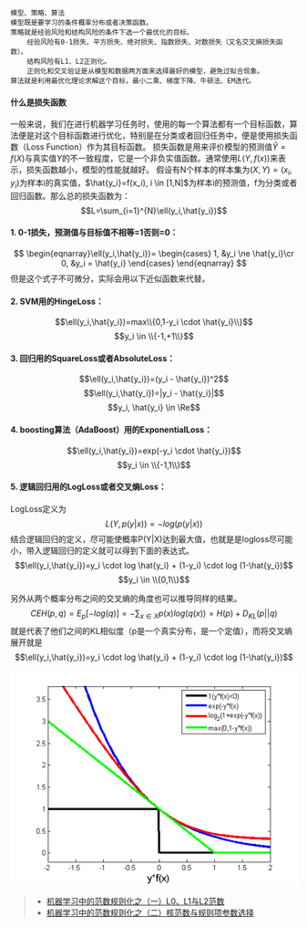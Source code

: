 <script type="text/x-mathjax-config">
  MathJax.Hub.Config({
    extensions: ["tex2jax.js"],
    jax: ["input/TeX", "output/HTML-CSS"],
    tex2jax: {
      inlineMath: [ ['$','$'], ["\\(","\\)"] ],
      displayMath: [ ['$$','$$'], ["\\[","\\]"] ],
      processEscapes: true
    },
    "HTML-CSS": { availableFonts: ["TeX"] }
  });
</script>
<script type="text/javascript" src="http://cdn.mathjax.org/mathjax/latest/MathJax.js?config=default"></script>

    模型、策略、算法
    模型既是要学习的条件概率分布或者决策函数。
    策略就是经验风险和结构风险的条件下选一个最优化的目标。
        经验风险有0-1损失、平方损失、绝对损失、指数损失、对数损失（又名交叉熵损失函数）。
        结构风险有L1、L2正则化。
        正则化和交叉验证是从模型和数据两方面来选择最好的模型，避免过拟合现象。
    算法就是利用最优化理论求解这个目标，最小二乘、梯度下降、牛顿法、EM迭代。


#### 什么是损失函数
一般来说，我们在进行机器学习任务时，使用的每一个算法都有一个目标函数，算法便是对这个目标函数进行优化，特别是在分类或者回归任务中，便是使用损失函数（Loss Function）作为其目标函数。
损失函数是用来评价模型的预测值$\hat{Y}=f(X)$与真实值$Y$的不一致程度，它是一个非负实值函数。通常使用$L(Y,f(x))$来表示，损失函数越小，模型的性能就越好。
假设有N个样本的样本集为$(X,Y)={(x_i,y_i)}$为样本i的真实值，$\hat{y_i}=f(x_i), i \in [1,N]$为样本i的预测值，f为分类或者回归函数。那么总的损失函数为：
$$L=\sum_{i=1}^{N}\ell(y_i,\hat{y_i})$$

#### 1. 0-1损失，预测值与目标值不相等=1否则=0：
$$
\begin{eqnarray}\ell(y_i,\hat{y_i})=
  \begin{cases}
  1, &y_i \ne \hat{y_i}\cr 0, &y_i = \hat{y_i} \end{cases}
  \end{eqnarray}
$$
但是这个式子不可微分，实际会用以下近似函数来代替。 

#### 2. SVM用的HingeLoss：
$$\ell(y_i,\hat{y_i})=max\\{0,1-y_i \cdot \hat{y_i}\\}$$
$$y_i \in \\{-1,+1\\}$$

#### 3. 回归用的SquareLoss或者AbsoluteLoss：
$$\ell(y_i,\hat{y_i})=(y_i - \hat{y_i})^2$$
$$\ell(y_i,\hat{y_i})=|y_i - \hat{y_i}|$$
$$y_i, \hat{y_i} \in \Re$$

#### 4. boosting算法（AdaBoost）用的ExponentialLoss：
$$\ell(y_i,\hat{y_i})=exp(-y_i \cdot \hat{y_i})$$
$$y_i \in \\{-1,1\\}$$

#### 5. 逻辑回归用的LogLoss或者交叉熵Loss：
LogLoss定义为
$$L(Y,p(y|x))=-log(p(y|x))$$
结合逻辑回归的定义，尽可能使概率P(Y|X)达到最大值，也就是是logloss尽可能小，带入逻辑回归的定义就可以得到下面的表达式。
$$\ell(y_i,\hat{y_i})=y_i \cdot log \hat{y_i} + (1-y_i) \cdot log (1-\hat{y_i})$$
$$y_i \in \\{0,1\\}$$

另外从两个概率分布之间的交叉熵的角度也可以推导同样的结果。
$$CEH(p,q)=E_{p}[-log(q)]=-\sum_{x\in X}p(x)log(q(x))=H(p)+D_{KL}(p||q)$$ 
就是代表了他们之间的KL相似度（p是一个真实分布，是一个定值），而将交叉熵展开就是
$$\ell(y_i,\hat{y_i})=y_i \cdot log \hat{y_i} + (1-y_i) \cdot log (1-\hat{y_i})$$

![损失函数图](./loss.png)

> * [机器学习中的范数规则化之（一）L0、L1与L2范数](http://blog.csdn.net/zouxy09/article/details/24971995/)
> * [机器学习中的范数规则化之（二）核范数与规则项参数选择](http://blog.csdn.net/zouxy09/article/details/24972869)